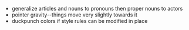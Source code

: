 *   generalize articles and nouns to pronouns then proper nouns to actors
*   pointer gravity--things move very slightly towards it
*   duckpunch colors if style rules can be modified in place